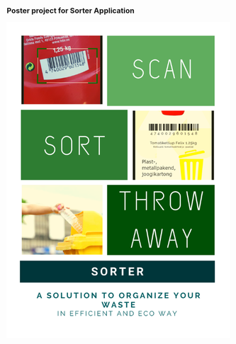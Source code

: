 ### Poster project for Sorter Application
<img id="imgPoster" src="/assets/sorterPoster.png" alt="poster for sorter project" width="1000">
